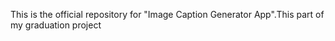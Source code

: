 This is the official repository for "Image Caption Generator App".This part of my graduation project 
